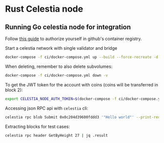 # Rust Celestia node

## Running Go celestia node for integration

Follow [this guide](https://docs.github.com/en/packages/working-with-a-github-packages-registry/working-with-the-container-registry#authenticating-with-a-personal-access-token-classic)
to authorize yourself in github's container registry.

Start a celestia network with single validator and bridge
```bash
docker-compose -f ci/docker-compose.yml up --build --force-recreate -d
```

When deleting, remember to also delete subvolumes:
```bash
docker-compose -f ci/docker-compose.yml down -v
```

To get the JWT token for the account with coins (coins will be transferred in block 2):
```bash
export CELESTIA_NODE_AUTH_TOKEN=$(docker-compose -f ci/docker-compose.yml exec bridge celestia bridge auth admin --p2p.network private)
```

Accessing json RPC api with `celestia` cli:
```bash
celestia rpc blob Submit 0x0c204d39600fddd3 '"Hello world"' --print-request
```

Extracting blocks for test cases:
```bash
celestia rpc header GetByHeight 27 | jq .result
```

